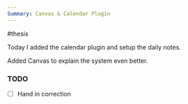 ```yaml
---
Summary: Canvas & Calendar Plugin
---
```

#thesis 

Today I added the calendar plugin and setup the daily notes. 

Added Canvas to explain the system even better. 

### TODO

- [ ] Hand in correction